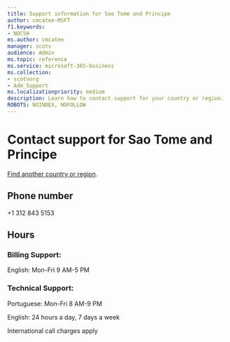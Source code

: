```yaml
---                                
title: Support information for Sao Tome and Principe
author: cmcatee-MSFT
f1.keywords:
- NOCSH
ms.author: cmcatee
manager: scotv
audience: Admin
ms.topic: reference
ms.service: microsoft-365-business
ms.collection: 
- scotvorg
- Adm_Support
ms.localizationpriority: medium
description: Learn how to contact support for your country or region.
ROBOTS: NOINDEX, NOFOLLOW
---
```


# Contact support for Sao Tome and Principe

[Find another country or region](../get-help-support.md).

## Phone number
+1 312 843 5153

## Hours
### Billing Support:

English: Mon-Fri 9 AM-5 PM

### Technical Support:

Portuguese: Mon-Fri 8 AM-9 PM

English: 24 hours a day, 7 days a week

International call charges apply
